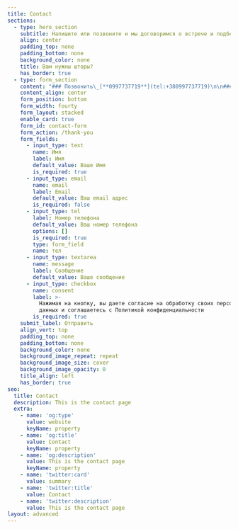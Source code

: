 ```yaml
---
title: Contact
sections:
  - type: hero_section
    subtitle: Напишите или позвоните и мы договоримся о встрече и подберем шторы для вас
    align: center
    padding_top: none
    padding_bottom: none
    background_color: none
    title: Вам нужны шторы?
    has_border: true
  - type: form_section
    content: "### Позвонить\_[**0997737719**](tel:+380997737719)\n\n### Написать в\_[**Viber**]()\n\n### Написать в\_[**Telegram**]() \n\n### Смотреть в [**Instagram**](https://www.instagram.com/portiera.ua/)\n"
    content_align: center
    form_position: bottom
    form_width: fourty
    form_layout: stacked
    enable_card: true
    form_id: contact-form
    form_action: /thank-you
    form_fields:
      - input_type: text
        name: Имя
        label: Имя
        default_value: Ваше Имя
        is_required: true
      - input_type: email
        name: email
        label: Email
        default_value: Ваш email адрес
        is_required: false
      - input_type: tel
        label: Номер телефона
        default_value: Ваш номер телефона
        options: []
        is_required: true
        type: form_field
        name: тел
      - input_type: textarea
        name: message
        label: Сообщение
        default_value: Ваше сообщение
      - input_type: checkbox
        name: consent
        label: >-
          Нажимая на кнопку, вы даете согласие на обработку своих персональных
          данных и соглашаетесь с Политикой конфиденциальности
        is_required: true
    submit_label: Отправить
    align_vert: top
    padding_top: none
    padding_bottom: none
    background_color: none
    background_image_repeat: repeat
    background_image_size: cover
    background_image_opacity: 0
    title_align: left
    has_border: true
seo:
  title: Contact
  description: This is the contact page
  extra:
    - name: 'og:type'
      value: website
      keyName: property
    - name: 'og:title'
      value: Contact
      keyName: property
    - name: 'og:description'
      value: This is the contact page
      keyName: property
    - name: 'twitter:card'
      value: summary
    - name: 'twitter:title'
      value: Contact
    - name: 'twitter:description'
      value: This is the contact page
layout: advanced
---
```

